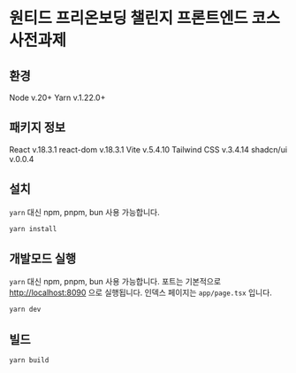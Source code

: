 # 원티드 프리온보딩 챌린지 프론트엔드 코스 사전과제

## 환경

Node v.20+
Yarn v.1.22.0+

## 패키지 정보

React v.18.3.1
react-dom v.18.3.1
Vite v.5.4.10
Tailwind CSS v.3.4.14
shadcn/ui v.0.0.4

## 설치

`yarn` 대신 npm, pnpm, bun 사용 가능합니다.

```bash
yarn install
```

## 개발모드 실행

`yarn` 대신 npm, pnpm, bun 사용 가능합니다.
포트는 기본적으로 [http://localhost:8090](http://localhost:8090) 으로 실행됩니다.
인덱스 페이지는 `app/page.tsx` 입니다.

```bash
yarn dev
```

## 빌드

```bash
yarn build
```

